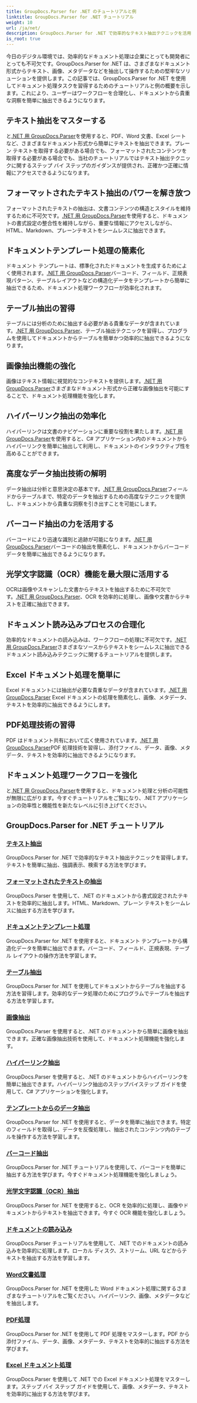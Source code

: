 ```yaml
---
title: GroupDocs.Parser for .NET のチュートリアルと例
linktitle: GroupDocs.Parser for .NET チュートリアル
weight: 10
url: /ja/net/
description: GroupDocs.Parser for .NET で効率的なテキスト抽出テクニックを活用できます。テキストをシームレスに抽出、強調表示、検索して、ドキュメント処理を強化します。
is_root: true
---
```

今日のデジタル環境では、効率的なドキュメント処理は企業にとっても開発者にとっても不可欠です。GroupDocs.Parser for .NET は、さまざまなドキュメント形式からテキスト、画像、メタデータなどを抽出して操作するための堅牢なソリューションを提供します。この記事では、GroupDocs.Parser for .NET を使用してドキュメント処理タスクを習得するためのチュートリアルと例の概要を示します。これにより、ユーザーはワークフローを合理化し、ドキュメントから貴重な洞察を簡単に抽出できるようになります。

## テキスト抽出をマスターする
と[.NET 用 GroupDocs.Parser](./text-extraction/)を使用すると、PDF、Word 文書、Excel シートなど、さまざまなドキュメント形式から簡単にテキストを抽出できます。プレーン テキストを取得する必要がある場合でも、フォーマットされたコンテンツを取得する必要がある場合でも、当社のチュートリアルではテキスト抽出テクニックに関するステップ バイ ステップのガイダンスが提供され、正確かつ正確に情報にアクセスできるようになります。

## フォーマットされたテキスト抽出のパワーを解き放つ
フォーマットされたテキストの抽出は、文書コンテンツの構造とスタイルを維持するために不可欠です。[.NET 用 GroupDocs.Parser](./formatted-text-extraction/)を使用すると、ドキュメントの書式設定の整合性を維持しながら、重要な情報にアクセスしながら、HTML、Markdown、プレーンテキストをシームレスに抽出できます。

## ドキュメントテンプレート処理の簡素化
ドキュメント テンプレートは、標準化されたドキュメントを生成するためによく使用されます。[.NET 用 GroupDocs.Parser](./document-template-processing/)バーコード、フィールド、正規表現パターン、テーブルレイアウトなどの構造化データをテンプレートから簡単に抽出できるため、ドキュメント処理ワークフローが効率化されます。

## テーブル抽出の習得
テーブルには分析のために抽出する必要がある貴重なデータが含まれています。[.NET 用 GroupDocs.Parser](./table-extraction/)、テーブル抽出テクニックを習得し、プログラムを使用してドキュメントからテーブルを簡単かつ効率的に抽出できるようになります。

## 画像抽出機能の強化
画像はテキスト情報に視覚的なコンテキストを提供します。[.NET 用 GroupDocs.Parser](./image-extraction/)さまざまなドキュメント形式から正確な画像抽出を可能にすることで、ドキュメント処理機能を強化します。

## ハイパーリンク抽出の効率化
ハイパーリンクは文書のナビゲーションに重要な役割を果たします。[.NET 用 GroupDocs.Parser](./hyperlink-extraction/)を使用すると、C# アプリケーション内のドキュメントからハイパーリンクを簡単に抽出して利用し、ドキュメントのインタラクティブ性を高めることができます。

## 高度なデータ抽出技術の解明
データ抽出は分析と意思決定の基本です。[.NET 用 GroupDocs.Parser](./data-extraction-from-templates/)フィールドからテーブルまで、特定のデータを抽出するための高度なテクニックを提供し、ドキュメントから貴重な洞察を引き出すことを可能にします。

## バーコード抽出の力を活用する
バーコードにより迅速な識別と追跡が可能になります。[.NET 用 GroupDocs.Parser](./barcode-extraction/)バーコードの抽出を簡素化し、ドキュメントからバーコード データを簡単に抽出できるようになります。

## 光学文字認識（OCR）機能を最大限に活用する
OCRは画像やスキャンした文書からテキストを抽出するために不可欠です。[.NET 用 GroupDocs.Parser](./ocr-extraction/)、OCR を効率的に処理し、画像や文書からテキストを正確に抽出できます。

## ドキュメント読み込みプロセスの合理化
効率的なドキュメントの読み込みは、ワークフローの処理に不可欠です。[.NET 用 GroupDocs.Parser](./document-loading/)さまざまなソースからテキストをシームレスに抽出できるドキュメント読み込みテクニックに関するチュートリアルを提供します。

## Excel ドキュメント処理を簡単に
Excel ドキュメントには抽出が必要な貴重なデータが含まれています。[.NET 用 GroupDocs.Parser](./excel-document-processing/) Excel ドキュメントの処理を簡素化し、画像、メタデータ、テキストを効率的に抽出できるようにします。

## PDF処理技術の習得
PDF はドキュメント共有において広く使用されています。[.NET 用 GroupDocs.Parser](./pdf-processing/)PDF 処理技術を習得し、添付ファイル、データ、画像、メタデータ、テキストを効率的に抽出できるようになります。

## ドキュメント処理ワークフローを強化
と[.NET 用 GroupDocs.Parser](./word-document-processing/)を使用すると、ドキュメント処理と分析の可能性が無限に広がります。今すぐチュートリアルをご覧になり、.NET アプリケーションの効率性と機能性を新たなレベルに引き上げてください。

## GroupDocs.Parser for .NET チュートリアル
### [テキスト抽出](./text-extraction/)
GroupDocs.Parser for .NET で効率的なテキスト抽出テクニックを習得します。テキストを簡単に抽出、強調表示、検索する方法を学びます。
### [フォーマットされたテキストの抽出](./formatted-text-extraction/)
GroupDocs.Parser を使用して、.NET のドキュメントから書式設定されたテキストを効率的に抽出します。HTML、Markdown、プレーン テキストをシームレスに抽出する方法を学びます。
### [ドキュメントテンプレート処理](./document-template-processing/)
GroupDocs.Parser for .NET を使用すると、ドキュメント テンプレートから構造化データを簡単に抽出できます。バーコード、フィールド、正規表現、テーブル レイアウトの操作方法を学習します。
### [テーブル抽出](./table-extraction/)
GroupDocs.Parser for .NET を使用してドキュメントからテーブルを抽出する方法を習得します。効率的なデータ処理のためにプログラムでテーブルを抽出する方法を学習します。
### [画像抽出](./image-extraction/)
GroupDocs.Parser を使用すると、.NET のドキュメントから簡単に画像を抽出できます。正確な画像抽出技術を使用して、ドキュメント処理機能を強化します。
### [ハイパーリンク抽出](./hyperlink-extraction/)
GroupDocs.Parser を使用すると、.NET のドキュメントからハイパーリンクを簡単に抽出できます。ハイパーリンク抽出のステップバイステップ ガイドを使用して、C# アプリケーションを強化します。
### [テンプレートからのデータ抽出](./data-extraction-from-templates/)
GroupDocs.Parser for .NET を使用すると、データを簡単に抽出できます。特定のフィールドを取得し、データを反復処理し、抽出されたコンテンツ内のテーブルを操作する方法を学習します。
### [バーコード抽出](./barcode-extraction/)
GroupDocs.Parser for .NET チュートリアルを使用して、バーコードを簡単に抽出する方法を学びます。今すぐドキュメント処理機能を強化しましょう。
### [光学文字認識（OCR）抽出](./ocr-extraction/)
GroupDocs.Parser for .NET を使用すると、OCR を効率的に処理し、画像やドキュメントからテキストを抽出できます。今すぐ OCR 機能を強化しましょう。
### [ドキュメントの読み込み](./document-loading/)
GroupDocs.Parser チュートリアルを使用して、.NET でのドキュメントの読み込みを効率的に処理します。ローカル ディスク、ストリーム、URL などからテキストを抽出する方法を学習します。
### [Word文書処理](./word-document-processing/)
GroupDocs.Parser for .NET を使用した Word ドキュメント処理に関するさまざまなチュートリアルをご覧ください。ハイパーリンク、画像、メタデータなどを抽出します。
### [PDF処理](./pdf-processing/)
GroupDocs.Parser for .NET を使用して PDF 処理をマスターします。PDF から添付ファイル、データ、画像、メタデータ、テキストを効率的に抽出する方法を学びます。
### [Excel ドキュメント処理](./excel-document-processing/)
GroupDocs.Parser を使用して .NET での Excel ドキュメント処理をマスターします。ステップ バイ ステップ ガイドを使用して、画像、メタデータ、テキストを効率的に抽出する方法を学びます。